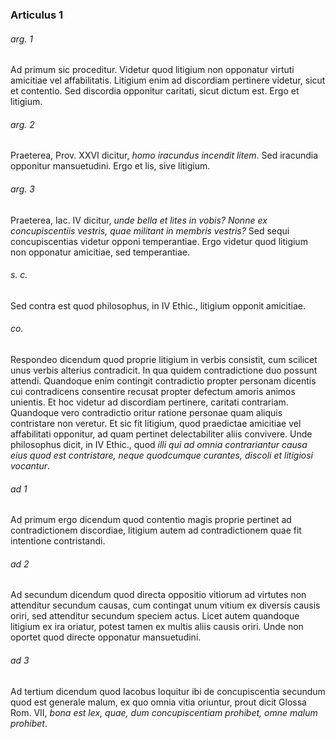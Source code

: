 ### Articulus 1

###### arg. 1
Ad primum sic proceditur. Videtur quod litigium non opponatur virtuti amicitiae vel affabilitatis. Litigium enim ad discordiam pertinere videtur, sicut et contentio. Sed discordia opponitur caritati, sicut dictum est. Ergo et litigium.

###### arg. 2
Praeterea, Prov. XXVI dicitur, *homo iracundus incendit litem*. Sed iracundia opponitur mansuetudini. Ergo et lis, sive litigium.

###### arg. 3
Praeterea, Iac. IV dicitur, *unde bella et lites in vobis? Nonne ex concupiscentiis vestris, quae militant in membris vestris?* Sed sequi concupiscentias videtur opponi temperantiae. Ergo videtur quod litigium non opponatur amicitiae, sed temperantiae.

###### s. c.
Sed contra est quod philosophus, in IV Ethic., litigium opponit amicitiae.

###### co.
Respondeo dicendum quod proprie litigium in verbis consistit, cum scilicet unus verbis alterius contradicit. In qua quidem contradictione duo possunt attendi. Quandoque enim contingit contradictio propter personam dicentis cui contradicens consentire recusat propter defectum amoris animos unientis. Et hoc videtur ad discordiam pertinere, caritati contrariam. Quandoque vero contradictio oritur ratione personae quam aliquis contristare non veretur. Et sic fit litigium, quod praedictae amicitiae vel affabilitati opponitur, ad quam pertinet delectabiliter aliis convivere. Unde philosophus dicit, in IV Ethic., quod *illi qui ad omnia contrariantur causa eius quod est contristare, neque quodcumque curantes, discoli et litigiosi vocantur*.

###### ad 1
Ad primum ergo dicendum quod contentio magis proprie pertinet ad contradictionem discordiae, litigium autem ad contradictionem quae fit intentione contristandi.

###### ad 2
Ad secundum dicendum quod directa oppositio vitiorum ad virtutes non attenditur secundum causas, cum contingat unum vitium ex diversis causis oriri, sed attenditur secundum speciem actus. Licet autem quandoque litigium ex ira oriatur, potest tamen ex multis aliis causis oriri. Unde non oportet quod directe opponatur mansuetudini.

###### ad 3
Ad tertium dicendum quod Iacobus loquitur ibi de concupiscentia secundum quod est generale malum, ex quo omnia vitia oriuntur, prout dicit Glossa Rom. VII, *bona est lex, quae, dum concupiscentiam prohibet, omne malum prohibet*.

